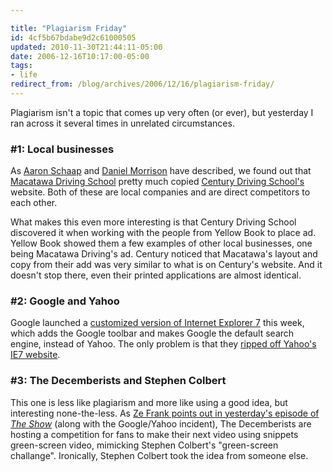 ```yaml
---

title: "Plagiarism Friday"
id: 4cf5b67bdabe9d2c61000505
updated: 2010-11-30T21:44:11-05:00
date: 2006-12-16T10:17:00-05:00
tags:
- life
redirect_from: /blog/archives/2006/12/16/plagiarism-friday/
---
```


Plagiarism isn't a topic that comes up very often (or ever), but yesterday I ran across it several times in unrelated circumstances.

### \#1: Local businesses

As [Aaron Schaap](http://www.theparagon.org/archives/2006/12/15/local_plagiarism/) and [Daniel Morrison](http://daniel.collectiveidea.com/blog/2006/12/15/plagarism) have described, we found out that [Macatawa Driving School](http://www.drivemacatawa.com/) pretty much copied [Century Driving School's](http://www.centurydriving.com) website. Both of these are local companies and are direct competitors to each other.

What makes this even more interesting is that Century Driving School discovered it when working with the people from Yellow Book to place ad. Yellow Book showed them a few examples of other local businesses, one being Macatawa Driving's ad. Century noticed that Macatawa's layout and copy from their add was very similar to what is on Century's website. And it doesn't stop there, even their printed applications are almost identical.

### \#2: Google and Yahoo

Google launched a [customized version of Internet Explorer 7](http://www.google.com/toolbar/ie7/) this week, which adds the Google toolbar and makes Google the default search engine, instead of Yahoo. The only problem is that they [ripped off Yahoo's IE7 website](http://jeremy.zawodny.com/blog/archives/008122.html).

### \#3: The Decemberists and Stephen Colbert

This one is less like plagiarism and more like using a good idea, but interesting none-the-less. As [Ze Frank points out in yesterday's episode of <em>The Show</em>](http://www.zefrank.com/theshow/archives/2006/12/121506.html) (along with the Google/Yahoo incident), The Decemberists are hosting a competition for fans to make their next video using snippets green-screen video, mimicking Stephen Colbert's "green-screen challange". Ironically, Stephen Colbert took the idea from someone else.

